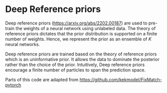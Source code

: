 # Deep Reference priors

Deep reference priors (https://arxiv.org/abs/2202.00187) are used to pre-train
the weights of a neural network using unlabeled data. The theory of reference priors 
dictates that the prior distribution is supported on a finite number of
weights. Hence, we represent the prior as an ensemble of $K$ neural networks.

Deep reference priors are trained based on the theory of reference priors which
is an uninformative prior. It allows the data to dominate the posterior rather
than the choice of the prior. Intuitively, Deep reference priors encourage a
finite number of particles to span the prediction space.


Parts of this code are adapted from https://github.com/kekmodel/FixMatch-pytorch
